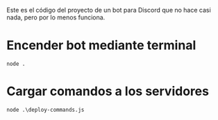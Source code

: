Este es el código del proyecto de un bot para Discord que no hace casi nada, pero por lo menos funciona.

# Encender bot mediante terminal
    node .

# Cargar comandos a los servidores
    node .\deploy-commands.js
